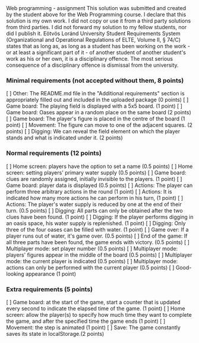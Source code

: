 <Name : Saifeddin Alkurdi>
<Neptun o9ffdc>
Web programming - assignment
This solution was submitted and created by the student above for the Web Programming course.
I declare that this solution is my own work. I did not copy or use it from a third party
solutions from third parties. I did not forward my solution to my fellow students, nor did I publish it.
Eötvös Loránd University Student Requirements System
(Organizational and Operational Regulations of ELTE, Volume II, § 74/C) states that as long as,
as long as a student has been working on the work - or at least a significant part of it - of another student
of another student's work as his or her own, it is a disciplinary offence.
The most serious consequence of a disciplinary offence is dismissal from the university.

### Minimal requirements (not accepted without them, 8 points)

[ ] Other: The README.md file in the "Additional requirements" section is appropriately filled out and included in the uploaded package (0 points)
[ ] Game board: The playing field is displayed with a 5x5 board. (1 point)
[ ] Game board: Oases appear in a random place on the same board (2 points)
[ ] Game board: The player's figure is placed in the centre of the board (1 point)
[ ] Movement: The figure can move to one of the adjacent squares. (2 points)
[ ] Digging: We can reveal the field element on which the player stands and what is indicated under it. (2 points)

### Normal requirements (12 points)

[ ] Home screen: players have the option to set a name (0.5 points)
[ ] Home screen: setting players' primary water supply (0.5 points)
[ ] Game board: clues are randomly assigned, initially invisible to the players. (1 point)
[ ] Game board: player data is displayed (0.5 points)
[ ] Actions: The player can perform three arbitrary actions in the round (1 point)
[ ] Actions: It is indicated how many more actions he can perform in his turn, (1 point)
[ ] Actions: The player's water supply is reduced by one at the end of their turn. (0.5 points)
[ ] Digging: All parts can only be obtained after the two clues have been found. (1 point)
[ ] Digging: If the player performs digging in an oasis space, his water supply is replenished. (1 point)
[ ] Digging: Only three of the four oases can be filled with water. (1 point)
[ ] Game over: If a player runs out of water, it's game over. (0.5 points)
[ ] End of the game: If all three parts have been found, the game ends with victory. (0.5 points)
[ ] Multiplayer mode: set player number (0.5 points)
[ ] Multiplayer mode: players' figures appear in the middle of the board (0.5 points)
[ ] Multiplayer mode: the current player is indicated (0.5 points)
[ ] Multiplayer mode: actions can only be performed with the current player (0.5 points)
[ ] Good-looking appearance (1 point)

### Extra requirements (5 points)

[ ] Game board: at the start of the game, start a counter that is updated every second to indicate the elapsed time of the game. (1 point)
[ ] Home screen: allow the player(s) to specify how much time they want to complete the game, and after the specified time the game ends (1 point)
[ ] Movement: the step is animated (1 point)
[ ] Save: The game constantly saves its state in localStorage.(2 points)
